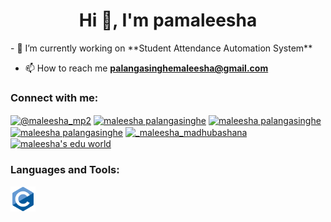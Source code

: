 <h1 align="center">Hi 👋, I'm pamaleesha</h1>
- 🔭 I’m currently working on **Student Attendance Automation System**

- 📫 How to reach me **palangasinghemaleesha@gmail.com**

<h3 align="left">Connect with me:</h3>
<p align="left">
<a href="https://twitter.com/@maleesha_mp2" target="blank"><img align="center" src="https://raw.githubusercontent.com/rahuldkjain/github-profile-readme-generator/master/src/images/icons/Social/twitter.svg" alt="@maleesha_mp2" height="30" width="40" /></a>
<a href="https://linkedin.com/in/maleesha palangasinghe" target="blank"><img align="center" src="https://raw.githubusercontent.com/rahuldkjain/github-profile-readme-generator/master/src/images/icons/Social/linked-in-alt.svg" alt="maleesha palangasinghe" height="30" width="40" /></a>
<a href="https://stackoverflow.com/users/maleesha palangasinghe" target="blank"><img align="center" src="https://raw.githubusercontent.com/rahuldkjain/github-profile-readme-generator/master/src/images/icons/Social/stack-overflow.svg" alt="maleesha palangasinghe" height="30" width="40" /></a>
<a href="https://fb.com/maleesha palangasinghe" target="blank"><img align="center" src="https://raw.githubusercontent.com/rahuldkjain/github-profile-readme-generator/master/src/images/icons/Social/facebook.svg" alt="maleesha palangasinghe" height="30" width="40" /></a>
<a href="https://instagram.com/_maleesha_madhubashana" target="blank"><img align="center" src="https://raw.githubusercontent.com/rahuldkjain/github-profile-readme-generator/master/src/images/icons/Social/instagram.svg" alt="_maleesha_madhubashana" height="30" width="40" /></a>
<a href="https://www.youtube.com/c/maleesha's edu world" target="blank"><img align="center" src="https://raw.githubusercontent.com/rahuldkjain/github-profile-readme-generator/master/src/images/icons/Social/youtube.svg" alt="maleesha's edu world" height="30" width="40" /></a>
</p>

<h3 align="left">Languages and Tools:</h3>
<p align="left"> <a href="https://www.cprogramming.com/" target="_blank" rel="noreferrer"> <img src="https://raw.githubusercontent.com/devicons/devicon/master/icons/c/c-original.svg" alt="c" width="40" height="40"/> </a> </p>


